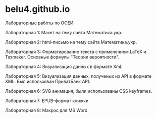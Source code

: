 # belu4.github.io
Лабораторные работы по ООЕИ

Лабораторная 1: Макет на тему сайта Математика.укр.

Лабораторная 2: html-письмо на тему сайта Математика.укр.

Лабораторная 3: Форматирование текста с применением LaTeX и Texmaker. Основные формулы  "Теории вероятности".

Лабораторная 4: Визуализация данных в формате Xml.

Лабораторная 5: Визуализация данных, полученых из API в формате XML. Был использован ПриватБанк API.

Лабораторная 6: SVG анимация, были использованы CSS keyframes.

Лабораторная 7: EPUB-формат книжки.

Лабораторная 8: Макрос для MS Word.
